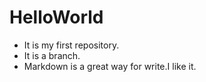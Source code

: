 # HelloWorld
- It is my first repository.
- It is a branch.
- Markdown is a great way for write.I like it.
